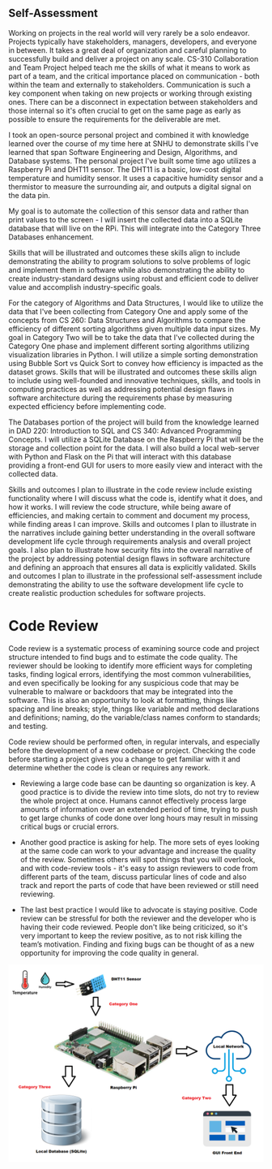 ## Self-Assessment

Working on projects in the real world will very rarely be a solo endeavor. Projects typically have stakeholders, managers, developers, and everyone in between. It takes a great deal of organization and careful planning to successfully build and deliver a project on any scale. CS-310 Collaboration and Team Project helped teach me the skills of what it means to work as part of a team, and the critical importance placed on communication - both within the team and externally to stakeholders. Communication is such a key component when taking on new projects or working through existing ones. There can be a disconnect in expectation between stakeholders and those internal so it's often crucial to get on the same page as early as possible to ensure the requirements for the deliverable are met.

I took an open-source personal project and combined it with knowledge learned over the course of my time here at SNHU to demonstrate skills I've learned
that span Software Engineering and Design, Algorithms, and Database systems. The personal project I've built some time ago utilizes a Raspberry Pi and DHT11 sensor.
The DHT11 is a basic, low-cost digital temperature and humidity sensor. It uses a capacitive humidity sensor and a thermistor to measure the surrounding air, and outputs a digital signal on the data pin.

My goal is to automate the collection of this sensor data and rather than print values to the screen - I will insert the collected data into a SQLite database that will live on the RPi. This will integrate into the Category Three Databases enhancement.

Skills that will be illustrated and outcomes these skills align to include demonstrating the ability to program solutions to solve problems of logic and implement them in software while also demonstrating the ability to create industry-standard designs using robust and efficient code to deliver value and accomplish industry-specific goals.

For the category of Algorithms and Data Structures, I would like to utilize the data that I've been collecting from Category One and apply some of the concepts from CS 260: Data Structures and Algorithms to compare the efficiency of different sorting algorithms given multiple data input sizes.
My goal in Category Two will be to take the data that I've collected during the Category One phase and implement different sorting algorithms utilizing visualization libraries in Python. I will utilize a simple sorting demonstration using Bubble Sort vs Quick Sort to convey how efficiency is impacted as the dataset grows.
Skills that will be illustrated and outcomes these skills align to include using well-founded and innovative techniques, skills, and tools in computing practices as well as addressing potential design flaws in software architecture during the requirements phase by measuring expected efficiency before implementing code.

The Databases portion of the project will build from the knowledge learned in DAD 220: Introduction to SQL and CS 340: Advanced Programming Concepts.
I will utilize a SQLite Database on the Raspberry Pi that will be the storage and collection point for the data.
I will also build a local web-server with Python and Flask on the Pi that will interact with this database providing a front-end GUI for users to more easily view and interact with the collected data.

Skills and outcomes I plan to illustrate in the code review include existing functionality where I will discuss what the code is, identify what it does, and how it works. I will review the code structure, while being aware of efficiencies, and making certain to comment and document my process, while finding areas I can improve.
Skills and outcomes I plan to illustrate in the narratives include gaining better understanding in the overall software development life cycle through requirements analysis and overall project goals. I also plan to illustrate how security fits into the overall narrative of the project by addressing potential design flaws in software architecture and defining an approach that ensures all data is explicitly validated.
Skills and outcomes I plan to illustrate in the professional self-assessment include demonstrating the ability to use the software development life cycle to create realistic production schedules for software projects.

# Code Review
Code review is a systematic process of examining source code and project structure intended to find bugs and to estimate the code quality.
The reviewer should be looking to identify more efficient ways for completing tasks, finding logical errors, identifying the most common vulnerabilities, and even specifically be looking for any suspicious code that may be vulnerable to malware or backdoors that may be integrated into the software.
This is also an opportunity to look at formatting, things like spacing and line breaks; style, things like variable and method declarations and definitions; naming, do the variable/class names conform to standards; and testing.

Code review should be performed often, in regular intervals, and especially before the development of a new codebase or project.
Checking the code before starting a project gives you a change to get familiar with it and determine whether the code is clean or requires any rework.

- Reviewing a large code base can be daunting so organization is key. A good practice is to divide the review into time slots, do not try to review the whole project at once. Humans cannot effectively process large amounts of information over an extended period of time, trying to push to get large chunks of code done over long hours may result in missing critical bugs or crucial errors.

- Another good practice is asking for help. The more sets of eyes looking at the same code can work to your advantage and increase the quality of the review. Sometimes others will spot things that you will overlook, and with code-review tools - it's easy to assign reviewers to code from different parts of the team, discuss particular lines of code and also track and report the parts of code that have been reviewed or still need reviewing.

- The last best practice I would like to advocate is staying positive. Code review can be stressful for both the reviewer and the developer who is having their code reviewed. People don't like being criticized, so it's very important to keep the review positive, as to not risk killing the team’s motivation. Finding and fixing bugs can be thought of as a new opportunity for improving the code quality in general.

![Image](overview.png)
